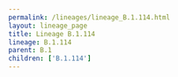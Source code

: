 ```yaml
---
permalink: /lineages/lineage_B.1.114.html
layout: lineage_page
title: Lineage B.1.114
lineage: B.1.114
parent: B.1
children: ['B.1.114']
---
```

